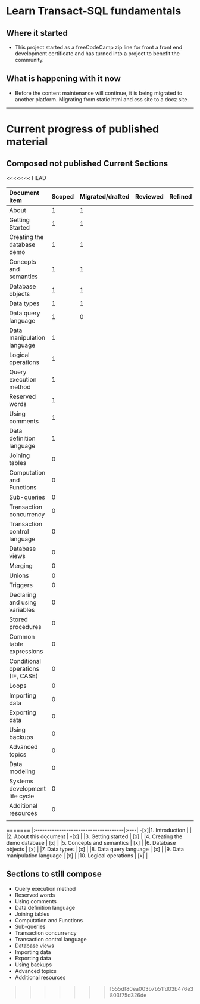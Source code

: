 # Learn Transact-SQL fundamentals

## Where it started

- This project started as a freeCodeCamp zip line for front a front end development certificate and has turned into a project to benefit the community.

## What is happening with it now

- Before the content maintenance will continue, it is being migrated to another platform. Migrating from static html and css site to a docz site.

---

# Current progress of published material

## Composed not published Current Sections
<<<<<<< HEAD


| Document item                     | Scoped | Migrated/drafted | Reviewed | Refined | Published | 
| :-------------------------------- | ------ | ---------------- | -------- | ------- | --------- | 
| About                             | 1        |  1                |          |         |           | 
| Getting Started                   | 1        |  1                |          |         |           | 
| Creating the database demo        | 1        |  1                |          |         |           | 
| Concepts and semantics            | 1        |  1                |          |         |           | 
| Database objects                  | 1        |  1                |          |         |           | 
| Data types                        | 1        |  1                |          |         |           | 
| Data query language               | 1        |  0                |          |         |           | 
| Data manipulation language        | 1        |                  |          |         |           | 
| Logical operations                | 1       |                  |          |         |           | 
| Query execution method            | 1        |                  |          |         |           | 
| Reserved words                    | 1        |                  |          |         |           | 
| Using comments                    | 1        |                  |          |         |           | 
| Data definition language          | 1      |                  |          |         |           | 
| Joining tables                    | 0       |                  |          |         |           | 
| Computation and Functions         | 0       |                  |          |         |           | 
| Sub-queries                       | 0       |                  |          |         |           | 
| Transaction concurrency           | 0      |                  |          |         |           | 
| Transaction control language      | 0      |                  |          |         |           | 
| Database views                    | 0      |                  |          |         |           | 
| Merging                           | 0      |                  |          |         |           | 
| Unions                            | 0       |                  |          |         |           | 
| Triggers                          | 0       |                  |          |         |           | 
| Declaring and using variables     | 0       |                  |          |         |           | 
| Stored procedures                 | 0       |                  |          |         |           |
| Common table expressions          | 0       |                  |          |         |           |
| Conditional operations (IF, CASE) | 0      |                  |          |         |           |
| Loops                             | 0       |                  |          |         |           |
| Importing data                    | 0      |                  |          |         |           |
| Exporting data                    | 0       |                  |          |         |           |
| Using backups                     | 0       |                  |          |         |           |
| Advanced topics                   | 0       |                  |          |         |           |
| Data modeling                     | 0       |                  |          |         |           |
| Systems development life cycle    | 0       |                  |          |         |           |
| Additional resources              | 0       |                  |          |         |           |
|                                   |        |                  |          |         |           |
=======
|:-------------------------------------|:----|
-[x]|1. Introduction                    |  |
|2. About this document             | -[x] |
|3. Getting started                 | [x] |
|4. Creating the demo database      | [x] |
|5. Concepts and semantics          | [x] |
|6. Database objects                | [x] |
|7. Data types                      | [x] |
|8. Data query language             | [x] |
|9. Data manipulation language      | [x] |
|10. Logical operations             | [x] |

## Sections to still compose

- Query execution method
- Reserved words
- Using comments
- Data definition language
- Joining tables
- Computation and Functions
- Sub-queries
- Transaction concurrency
- Transaction control language
- Database views
- Importing data
- Exporting data
- Using backups
- Advanced topics
- Additional resources
<!--stackedit_data:
eyJoaXN0b3J5IjpbMTc2ODEyOTg3MF19
-->
>>>>>>> f555df80ea003b7b51fd03b476e3803f75d326de
